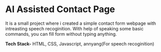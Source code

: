 # AI Assisted Contact Page

It is a small project where i created a simple contact form webpage with intreasting speech recoginition. With help of speaking some basic commands, you can fill form without typing anything.

**Tech Stack-** HTML, CSS, Javascript, annyang(For speech recoginition)
